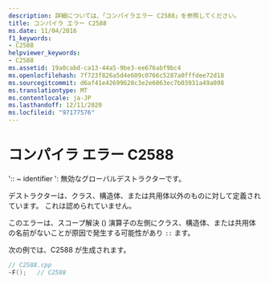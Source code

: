 ```yaml
---
description: 詳細については、「コンパイラエラー C2588」を参照してください。
title: コンパイラ エラー C2588
ms.date: 11/04/2016
f1_keywords:
- C2588
helpviewer_keywords:
- C2588
ms.assetid: 19a0cabd-ca13-44a5-9be3-ee676abf9bc4
ms.openlocfilehash: 7f723f826a5d4e609c0766c5287a0fffdee72d18
ms.sourcegitcommit: d6af41e42699628c3e2e6063ec7b03931a49a098
ms.translationtype: MT
ms.contentlocale: ja-JP
ms.lasthandoff: 12/11/2020
ms.locfileid: "97177576"
---
```

# <a name="compiler-error-c2588"></a>コンパイラ エラー C2588

':: ~ identifier ': 無効なグローバルデストラクターです。

デストラクターは、クラス、構造体、または共用体以外のものに対して定義されています。 これは認められていません。

このエラーは、スコープ解決 () 演算子の左側にクラス、構造体、または共用体の名前がないことが原因で発生する可能性があり `::` ます。

次の例では、C2588 が生成されます。

```cpp
// C2588.cpp
~F();   // C2588
```
